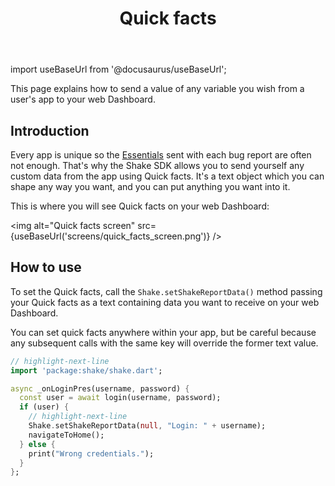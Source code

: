 ﻿---
id: quick-facts
title: Quick facts
---
import useBaseUrl from '@docusaurus/useBaseUrl';

This page explains how to send a value of any variable you wish from a user's app to your web Dashboard.

## Introduction
Every app is unique so the [Essentials](/flutter/essentials.md) sent with each bug report are often not enough.
That's why the Shake SDK allows you to send yourself any custom data from the app using Quick facts.
It's a text object which you can shape any way you want, and you can put anything you want into it.

This is where you will see Quick facts on your web Dashboard:

<img
  alt="Quick facts screen"
  src={useBaseUrl('screens/quick_facts_screen.png')}
/>


## How to use
To set the Quick facts, call the `Shake.setShakeReportData()` method passing your Quick facts as a text
containing data you want to receive on your web Dashboard.

You can set quick facts anywhere within your app, but be careful because any
subsequent calls with the same key will override the former text value.

```dart title="lib/main.dart"
// highlight-next-line
import 'package:shake/shake.dart';

async _onLoginPres(username, password) {
  const user = await login(username, password);
  if (user) {
    // highlight-next-line
    Shake.setShakeReportData(null, "Login: " + username);
    navigateToHome();
  } else {
    print("Wrong credentials.");
  }
};
```
